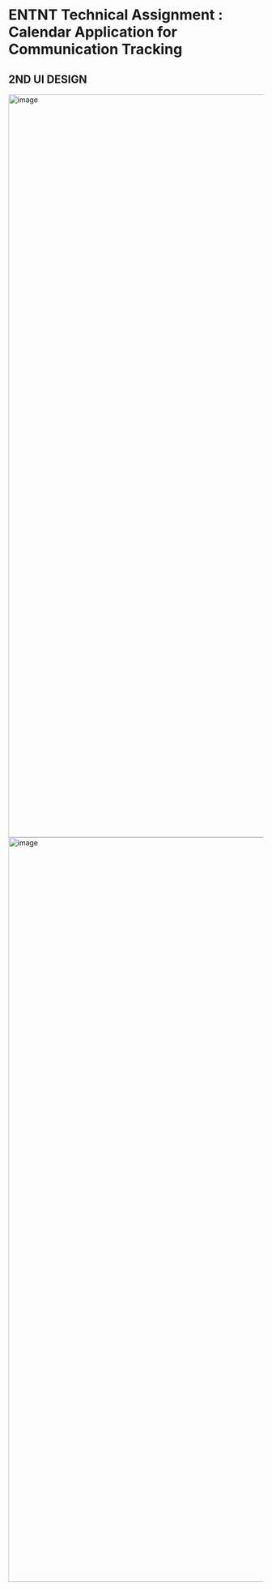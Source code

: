 #  ENTNT Technical Assignment : Calendar Application for Communication Tracking
## 2ND UI DESIGN
<img width="1467" alt="image" src="https://github.com/Bedturi-Aswini/assets/0597a6e1-3cdc-493f-a568-bc478e714dde" />
<img width="1470" alt="image" src
<img width="1470" alt="image" src
<img width="1468" alt="image" src
<img width="1470" alt="image" src
<img width="1468" alt="image" src
<img width="1466" alt="image" src
## FIRST UI DESIGN
 <img width="1468" alt="image" src
 <img width="1469" alt="image" src
<img width="1470" alt="image" src
 <img width="1464" alt="image" src
<img width="1464" alt="image" src
<img width="1462" alt="image" src
<img width="1465" alt="image" src
